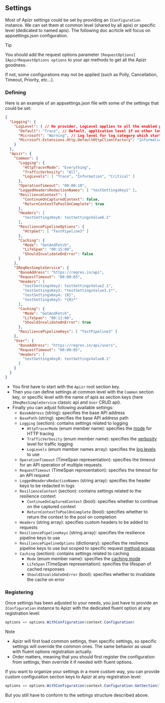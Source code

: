 ﻿## Settings

Most of Apizr settings could be set by providing an `IConfiguration` instance.
We can set them at common level (shared by all apis) or specific level (dedicated to named apis).
The following doc acrticle will focus on appsettings.json configuration.

>[!TIP]
> You should add the request options parameter `[RequestOptions] IApizrRequestOptions options` to your api methods to get all the Apizr goodness. 
>
>If not, some configurations may not be applied (such as Polly, Cancellation, Timeout, Priority, etc...).

### Defining

Here is an example of an appsettings.json file with some of the settings that could be set:

```json
{
  "Logging": {
    "LogLevel": { // No provider, LogLevel applies to all the enabled providers.
      "Default": "Trace", // Default, application level if no other level applies
      "Microsoft": "Warning", // Log level for log category which starts with text 'Microsoft' (i.e. 'Microsoft.*')
      "Microsoft.Extensions.Http.DefaultHttpClientFactory": "Information"
    }
  },
  "Apizr": {
    "Common": {
      "Logging": {
        "HttpTracerMode": "Everything",
        "TrafficVerbosity": "All",
        "LogLevels": [ "Trace", "Information", "Critical" ]
      },
      "OperationTimeout": "00:00:10",
      "LoggedHeadersRedactionNames": [ "testSettingsKey1" ],
      "ResilienceContext": {
        "ContinueOnCapturedContext": false,
        "ReturnContextToPoolOnComplete": true
      },
      "Headers": [
        "testSettingsKey6: testSettingsValue6.1"
      ],
      "ResiliencePipelineOptions": {
        "HttpGet": [ "TestPipeline3" ]
      },
      "Caching": {
        "Mode": "GetAndFetch",
        "LifeSpan": "00:15:00",
        "ShouldInvalidateOnError": false
      }
    },
    "IReqResSimpleService": {
      "BaseAddress": "https://reqres.in/api",
      "RequestTimeout": "00:00:03",
      "Headers": [
        "testSettingsKey2: testSettingsValue2.1",
        "testSettingsKey3: *testSettingsValue3.1*",
        "testSettingsKey4: {0}",
        "testSettingsKey5: *{0}*"
      ],
      "Caching": {
        "Mode": "GetAndFetch",
        "LifeSpan": "00:12:00",
        "ShouldInvalidateOnError": true
      },
      "ResiliencePipelineKeys": [ "TestPipeline3" ]
    },
    "User": {
      "BaseAddress": "https://reqres.in/api/users",
      "RequestTimeout": "00:00:05",
      "Headers": [
        "testSettingsKey8: testSettingsValue8.1"
      ]
    }
  }
}
```

- You first have to start with the `Apizr` root section key.
- Then you can define settings at common level with the `Common` section key, or specific level with the name of apis as section keys (here `IReqResSimpleService` classic api and `User` CRUD api).
- Finally you can adjust following available settings:
  - `BaseAddress` (string): specifies the base API address
  - `BasePath` (string): specifies the base API address path
  - `Logging` (section): contains settings related to logging
    - `HttpTracerMode` (enum member name): specifies the [mode](/api/Apizr.Logging.HttpTracerMode.html) for HTTP tracing
    - `TrafficVerbosity` (enum member name): specifies the [verbosity](/api/Apizr.Logging.HttpMessageParts.html) level for traffic logging
    - `LogLevels` (enum member names array): specifies the [log levels](https://learn.microsoft.com/fr-fr/dotnet/api/microsoft.extensions.logging.loglevel) to use
  - `OperationTimeout` (TimeSpan representation): specifies the timeout for an API operation of multiple requests
  - `RequestTimeout` (TimeSpan representation): specifies the timeout for an API request
  - `LoggedHeadersRedactionNames` (string array): specifies the header keys to be redacted in logs
  - `ResilienceContext` (section): contains settings related to the resilience context
    - `ContinueOnCapturedContext` (bool): specifies whether to continue on the captured context
    - `ReturnContextToPoolOnComplete` (bool): specifies whether to return the context to the pool on completion
  - `Headers` (string array): specifies custom headers to be added to requests
  - `ResiliencePipelineKeys` (string array): specifies the resilience pipeline keys to use
  - `ResiliencePipelineOptions` (dictionary): specifies the resilience pipeline keys to use but scoped to specific request [method groups](/api/Apizr.Configuring.ApizrRequestMethod.html)
  - `Caching` (section): contains settings related to caching
    - `Mode` (enum member name): specifies the [caching mode](/api/Apizr.Caching.CacheMode.html)
    - `LifeSpan` (TimeSpan representation): specifies the lifespan of cached responses
    - `ShouldInvalidateOnError` (bool): specifies whether to invalidate the cache on error

### Registering

Once settings has been adjusted to your needs, you just have to provide an `IConfiguration` instance to Apizr with the dedicated fluent option at any registration level:

```csharp
options => options.WithConfiguration(context.Configuration)
```

>[!NOTE]
>
> - Apizr will first load common settings, then specific settings, so specific settings will override the common ones. The same behavior as usual with fluent options registration actually.
> - Order matters, meaning that you should first register the configuration from settings, then override it if needed with fluent options.

If you want to organize your settings in a more custom way, you can provide custom configuration section keys to Apizr at any registration level:

```csharp
options => options.WithConfiguration(context.Configuration.GetSection("My:Custom:Section"))
```

But you still have to conform to the settings structure described above.
